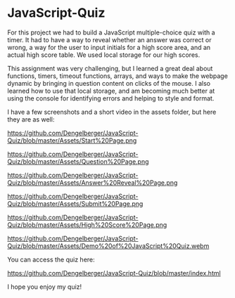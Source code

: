 # JavaScript-Quiz
For this project we had to build a JavaScript multiple-choice quiz with a timer.  It had to have a way to reveal whether an answer was correct or wrong, a way for the user to input initials for a high score area, and an actual high score table.  We used local storage for our high scores.

This assignment was very challenging, but I learned a great deal about functions, timers, timeout functions, arrays, and ways to make the webpage dynamic by bringing in question content on clicks of the mouse.  I also learned how to use that local storage, and am becoming much better at using the console for identifying errors and helping to style and format.

I have a few screenshots and a short video in the assets folder, but here they are as well:

https://github.com/Dengelberger/JavaScript-Quiz/blob/master/Assets/Start%20Page.png

https://github.com/Dengelberger/JavaScript-Quiz/blob/master/Assets/Question%20Page.png

https://github.com/Dengelberger/JavaScript-Quiz/blob/master/Assets/Answer%20Reveal%20Page.png

https://github.com/Dengelberger/JavaScript-Quiz/blob/master/Assets/Submit%20Page.png

https://github.com/Dengelberger/JavaScript-Quiz/blob/master/Assets/High%20Score%20Page.png

https://github.com/Dengelberger/JavaScript-Quiz/blob/master/Assets/Demo%20of%20JavaScript%20Quiz.webm

You can access the quiz here:

https://github.com/Dengelberger/JavaScript-Quiz/blob/master/index.html

I hope you enjoy my quiz!
